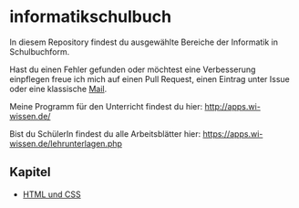 # informatikschulbuch

In diesem Repository findest du ausgewählte Bereiche der Informatik in Schulbuchform.

Hast du einen Fehler gefunden oder möchtest eine Verbesserung einpflegen freue ich mich auf einen Pull Request, einen Eintrag unter Issue oder eine klassische [Mail](https://wi-wissen.de/contact.php).

Meine Programm für den Unterricht findest du hier: http://apps.wi-wissen.de/

Bist du SchülerIn findest du alle Arbeitsblätter hier: https://apps.wi-wissen.de/lehrunterlagen.php

## Kapitel

* [HTML und CSS](https://buch.wi-wissen.de/html-css/)

